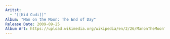 ```yaml
---
Aritst:
  - "[[Kid Cudi]]"
Album: "Man on the Moon: The End of Day"
Release Date: 2009-09-25
Album Art: https://upload.wikimedia.org/wikipedia/en/2/26/ManonTheMoonTheEndofDay.jpg
---
```

